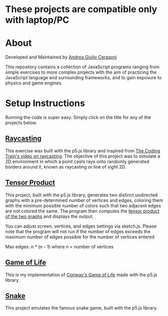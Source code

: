 # These projects are compatible only with laptop/PC

# About
Developed and Maintained by [Andrea Giulio Cerasoni](https://www.linkedin.com/in/andreacerasoni/)

This repository contains a collection of JavaScript programs ranging from simple exercises to more complex projects with the aim of practicing the JavaScript language and surrounding frameworks, and to gain exposure to physics and game engines.

# Setup Instructions

Running the code is super easy. Simply click on the title for any of the projects below.

## [Raycasting](/raycasting/index.html)


This exercise was built with the p5.js library and inspired from [The Coding Train's video on raycasting](https://www.youtube.com/watch?v=TOEi6T2mtHo). The objective of this project was to simulate a 2D environment in which a point casts rays onto randomly generated borders around it, known as raycasting or line of sight 2D.
 
## [Tensor Product](/tensor_product/index.html)

This project, built with the p5.js library, generates two distinct undirected graphs with a pre-determined number of vertices and edges, coloring them with the minimum possible number of colors such that two adjacent edges are not colored the same. The program then computes the [tensor product of the two graphs](https://en.wikipedia.org/wiki/Tensor_product_of_graphs) and displays the output.

You can adjust screen, vertices, and edges settings via sketch.js. Please note that the program will not run if the number of edges exceeds the maximum number of edges possible for the number of vertices entered 

Max edges: n * (n - 1) where n = number of vertices

## [Game of Life](/game_of_life/index.html)

This is my implementation of [Conway's Game of Life](https://en.wikipedia.org/wiki/Conway%27s_Game_of_Life) made with the p5.js library.

## [Snake](/snake/index.html)

This project emulates the famous snake game, built with the p5.js library.
